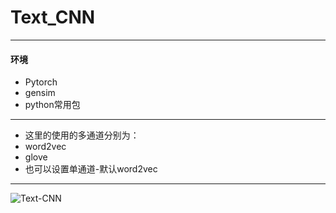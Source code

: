 # Text_CNN
******************
#### 环境
* Pytorch
* gensim
* python常用包
*************
* 这里的使用的多通道分别为：
* word2vec
* glove
* 也可以设置单通道-默认word2vec  
******************************
![Text-CNN](https://github.com/huangqianfei0916/Text_CNN/blob/master/1.jpg)
